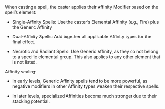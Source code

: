 When casting a spell, the caster applies their Affinity Modifier based on the spell’s element:

- Single-Affinity Spells: Use the caster’s Elemental Affinity (e.g., Fire) plus the Generic Affinity 
    
- Dual-Affinity Spells: Add together all applicable Affinity types for the final effect.
    
- Necrotic and Radiant Spells: Use Generic Affinity, as they do not belong to a specific elemental group. This also applies to any other element that is not listed.
    

Affinity scaling:

- In early levels, Generic Affinity spells tend to be more powerful, as negative modifiers in other Affinity types weaken their respective spells.
    
- In later levels, specialized Affinities become much stronger due to their stacking potential.